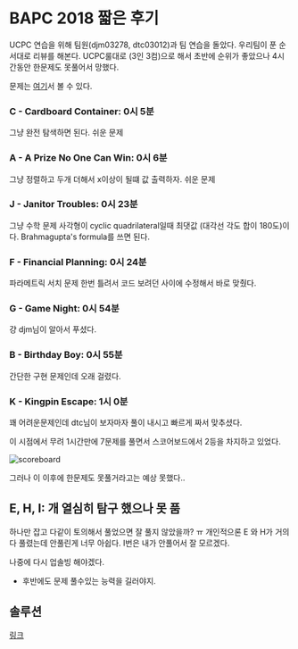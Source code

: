 # BAPC 2018 짧은 후기

UCPC 연습을 위해 팀원(djm03278, dtc03012)과 팀 연습을 돌았다. 우리팀이 푼 순서대로 리뷰를 해본다. UCPC룰대로 (3인 3컴)으로 해서 초반에 순위가 좋았으나 4시간동안 한문제도 못풀어서 망했다.

문제는 [여기](https://codeforces.com/gym/102007/attachments)서 볼 수 있다.

###  C - Cardboard Container: 0시 5분

그냥 완전 탐색하면 된다. 쉬운 문제

### A - A Prize No One Can Win: 0시 6분

그냥 정렬하고 두개 더해서 x이상이 될떄 값 출력하자. 쉬운 문제

### J  - Janitor Troubles:  0시 23분

그냥 수학 문제 사각형이 cyclic quadrilateral일때 최댓값 (대각선 각도 합이 180도)이다. Brahmagupta's formula를 쓰면 된다.

### F - Financial Planning: 0시 24분

파라메트릭 서치 문제 한번 틀려서 코드 보려던 사이에 수정해서 바로 맞췄다.

### G - Game Night: 0시 54분

걍 djm님이 알아서 푸셨다.

### B - Birthday Boy: 0시 55분

간단한 구현 문제인데 오래 걸렸다.

### K - Kingpin Escape: 1시 0분

꽤 어려운문제인데 dtc님이 보자마자 풀이 내시고 빠르게 짜서 맞추셨다.

이 시점에서 무려 1시간만에 7문제를 풀면서 
스코어보드에서 2등을 차지하고 있었다.

![scoreboard](https://i.imgur.com/UqoeL0Z.png)

그러나 이 이후에 한문제도 못풀거라고는 예상 못했다..

## E, H, I: 개 열심히 탐구 했으나 못 품 

하나만 잡고 다같이 토의해서 풀었으면 잘 풀지 않았을까?  ㅠ
개인적으론 E 와 H가 거의 다 풀렸는데 안풀린게 너무 아쉽다.
I번은 내가 안풀어서 잘 모르겠다.

나중에 다시 업솔빙 해야겠다.
+ 후반에도 문제 풀수있는 능력을 길러야지.

## 솔루션

[링크](https://ragnargrootkoerkamp.nl/bapc/bapc-solutions.pdf)


<!--stackedit_data:
eyJoaXN0b3J5IjpbLTE2NTUxNTc4MzcsLTE1MDYxNzI3NzddfQ
==
-->
